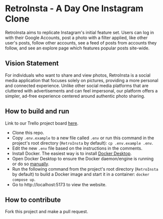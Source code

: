 # RetroInsta - A Day One Instagram Clone
RetroInsta aims to replicate Instagram's initial feature set. Users can log in with their Google Accounts, post a photo with a filter applied, like other user's posts, follow other accounts, see a feed of posts from accounts they follow, and see an explore page which features popular posts site-wide.

## Vision Statement
For individuals who want to share and view photos, RetroInsta is a social media application that focuses solely on pictures, providing a more personal and connected experience. Unlike other social media platforms that are cluttered with advertisements and can feel impersonal, our platform offers a simpler, ad-free experience centered around authentic photo sharing.

## How to build and run
Link to our Trello project board [here](https://trello.com/b/E8lh6y8I/retroinsta).
- Clone this repo.
- Copy `.env.example` to a new file called `.env` or run this command in the project's root directory (`RetroInsta` by default): `cp .env.example .env`.
- Edit the new `.env` file based on the instructions in the comments.
- Install Docker. The easiest way is to install [Docker Desktop](https://docs.docker.com/desktop/).
- Open Docker Desktop to ensure the Docker daemon/engine is running or do so [manually](https://docs.docker.com/engine/daemon/start/).
- Run the following command from the project's root directory (`RetroInsta` by default) to build a Docker image and start it in a container: `docker compose up`.
- Go to http://localhost:5173 to view the website.

## How to contribute
Fork this project and make a pull request.

